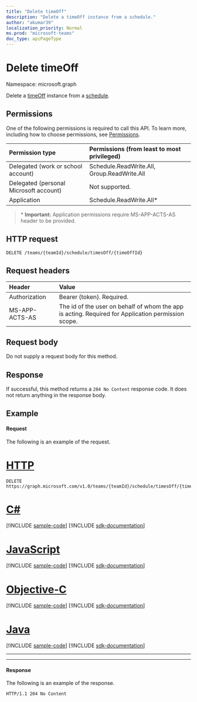 ```yaml
---
title: "Delete timeOff"
description: "Delete a timeOff instance from a schedule."
author: "akumar39"
localization_priority: Normal
ms.prod: "microsoft-teams"
doc_type: apiPageType
---
```


# Delete timeOff

Namespace: microsoft.graph

Delete a [timeOff](../resources/timeoff.md) instance from a [schedule](../resources/schedule.md).

## Permissions

One of the following permissions is required to call this API. To learn more, including how to choose permissions, see [Permissions](/graph/permissions-reference).

|Permission type      | Permissions (from least to most privileged)              |
|:--------------------|:---------------------------------------------------------|
|Delegated (work or school account) | Schedule.ReadWrite.All, Group.ReadWrite.All    |
|Delegated (personal Microsoft account) | Not supported.    |
|Application | Schedule.ReadWrite.All* |

>\* **Important:** Application permissions require MS-APP-ACTS-AS header to be provided.

## HTTP request

<!-- { "blockType": "ignored" } -->

```http
DELETE /teams/{teamId}/schedule/timesOff/{timeOffId}
```

## Request headers

| Header       | Value |
|:---------------|:--------|
| Authorization  | Bearer {token}. Required.  |
| MS-APP-ACTS-AS | The id of the user on behalf of whom the app is acting. Required for Application permission scope. |

## Request body
Do not supply a request body for this method.

## Response

If successful, this method returns a `204 No Content` response code. It does not return anything in the response body.

## Example

#### Request

The following is an example of the request.


# [HTTP](#tab/http)
<!-- {
  "blockType": "request",
  "name": "timeoff-delete"
}-->
```http
DELETE https://graph.microsoft.com/v1.0/teams/{teamId}/schedule/timesOff/{timeOffId}
```
# [C#](#tab/csharp)
[!INCLUDE [sample-code](../includes/snippets/csharp/timeoff-delete-csharp-snippets.md)]
[!INCLUDE [sdk-documentation](../includes/snippets/snippets-sdk-documentation-link.md)]

# [JavaScript](#tab/javascript)
[!INCLUDE [sample-code](../includes/snippets/javascript/timeoff-delete-javascript-snippets.md)]
[!INCLUDE [sdk-documentation](../includes/snippets/snippets-sdk-documentation-link.md)]

# [Objective-C](#tab/objc)
[!INCLUDE [sample-code](../includes/snippets/objc/timeoff-delete-objc-snippets.md)]
[!INCLUDE [sdk-documentation](../includes/snippets/snippets-sdk-documentation-link.md)]

# [Java](#tab/java)
[!INCLUDE [sample-code](../includes/snippets/java/timeoff-delete-java-snippets.md)]
[!INCLUDE [sdk-documentation](../includes/snippets/snippets-sdk-documentation-link.md)]

---


---


#### Response

The following is an example of the response. 

<!-- {
  "blockType": "response",
  "truncated": true,
  "@odata.type": "microsoft.graph.None"
} -->

```http
HTTP/1.1 204 No Content
```

<!-- uuid: 8fcb5dbc-d5aa-4681-8e31-b001d5168d79
2015-10-25 14:57:30 UTC -->
<!--
{
  "type": "#page.annotation",
  "description": "Deletes a timeOff from the schedule",
  "keywords": "",
  "section": "documentation",
  "tocPath": "",
  "suppressions": [
  ]
}
-->

